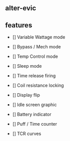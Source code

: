 ## alter-evic

## features

- [] Variable Wattage mode
- [] Bypass / Mech mode
- [] Temp Control mode
- [] Sleep mode

- [] Time release firing
- [] Coil resistance locking
- [] Display flip
- [] Idle screen graphic
- [] Battery indicator
- [] Puff / Time counter
- [] TCR curves
